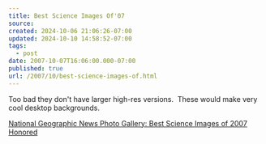 ```yaml
---
title: Best Science Images Of'07
source: 
created: 2024-10-06 21:06:26-07:00
updated: 2024-10-10 14:58:52-07:00
tags:
  - post
date: 2007-10-07T16:06:00.000-07:00
published: true
url: /2007/10/best-science-images-of.html
---
```



Too bad they don't have larger high-res versions.  These would make very cool desktop backgrounds.  
  
[National Geographic News Photo Gallery: Best Science Images of 2007 Honored](http://news.nationalgeographic.com/news/2007/09/photogalleries/science-pictures/index.html)